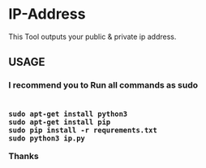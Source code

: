 # IP-Address
This Tool outputs your public &amp; private ip address.

## USAGE
<h3>I recommend you to Run all commands as sudo<h3>
<code>
sudo apt-get install python3
sudo apt-get install pip
sudo pip install -r requrements.txt
sudo python3 ip.py
</code>

  
<p>Thanks</p>
